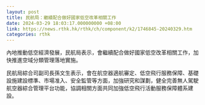 ```yaml
---
layout: post
title: 民航局：繼續配合做好國家低空改革相關工作
date: 2024-03-29 18:03:17.000000000 +08:00
link: https://news.rthk.hk/rthk/ch/component/k2/1746845-20240329.htm
categories: rthk
---
```


內地推動低空經濟發展，民航局表示，會繼續配合做好國家低空改革相關工作，加快推進空域分類管理落地實施。

民航局綜合司副司長孫文生表示，會在航空器適航審定、低空飛行服務保障、基礎設施建設標準、市場准入、安全監管等方面，加強研究和謀劃，健全完善無人駕駛航空器綜合管理平台功能，協調相關方面共同加強低空飛行活動服務保障體系建設。
